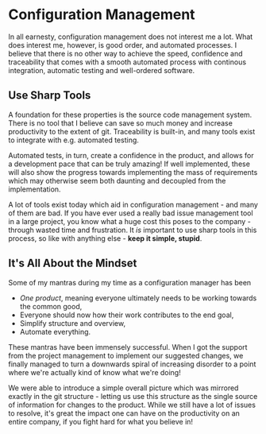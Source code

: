 # Configuration Management
In all earnesty, configuration management does not interest me a lot.
What does interest me, however, is good order, and automated processes.
I believe that there is no other way to achieve the speed,
confidence and traceability that comes with a smooth automated process with
continous integration, automatic testing and well-ordered software.

## Use Sharp Tools
A foundation for these properties is the source code management system.
There is no tool that I believe can save so much money and increase productivity
to the extent of git. Traceability is built-in, and many tools exist to integrate
with e.g. automated testing.

Automated tests, in turn, create a confidence in the product, and allows for
a development pace that can be truly amazing! If well implemented, these
will also show the progress towards implementing the mass of requirements
which may otherwise seem both daunting and decoupled from the implementation.

A lot of tools exist today which aid in configuration management - and many of them are bad.
If you have ever used a really bad issue management tool in a large project, you know
what a huge cost this poses to the company - through wasted time and frustration.
It *is* important to use sharp tools in this process, so like with anything else - **keep it simple, stupid**.

## It's All About the Mindset
Some of my mantras during my time as a configuration manager has been

 - *One product*, meaning everyone ultimately needs to be working towards the common good,
 - Everyone should now how their work contributes to the end goal,
 - Simplify structure and overview,
 - Automate everything.

These mantras have been immensely successful. When I got the support from the project management
to implement our suggested changes, we finally managed to turn a downwards spiral of increasing disorder
to a point where we're actually kind of know what we're doing!

We were able to introduce a simple overall picture which was mirrored exactly in the git structure - letting us
use this structure as the single source of information for changes to the product. 
While we still have a lot of issues to resolve, it's great the impact one can 
have on the productivity on an entire company, if you fight hard for what you believe in!
